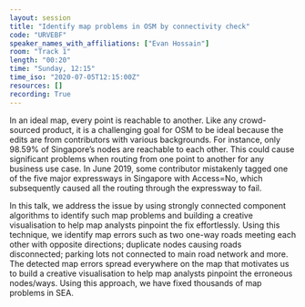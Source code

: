 ```yaml
---
layout: session
title: "Identify map problems in OSM by connectivity check"
code: "URVEBF"
speaker_names_with_affiliations: ["Evan Hossain"]
room: "Track 1"
length: "00:20"
time: "Sunday, 12:15"
time_iso: "2020-07-05T12:15:00Z"
resources: []
recording: True
---
```

In an ideal map, every point is reachable to another. Like any crowd-sourced product, it is a challenging goal for OSM to be ideal because the edits are from contributors with various backgrounds. For instance, only 98.59% of Singapore’s nodes are reachable to each other. This could cause significant problems when routing from one point to another for any business use case. In June 2019, some contributor mistakenly tagged one of the five major expressways  in Singapore with Access=No, which subsequently caused all the routing through the expressway to fail. 

In this talk, we address the issue  by using strongly connected component algorithms to identify such map problems and building a creative visualisation to help map analysts pinpoint the fix effortlessly. Using this technique, we identify map errors such as two one-way roads meeting each other with opposite directions;  duplicate nodes causing roads disconnected; parking lots not connected to main road network and more. The detected map errors spread everywhere on the map that motivates us to build a creative visualisation to help map analysts pinpoint the erroneous nodes/ways. Using this approach, we have fixed thousands of map problems in SEA.
